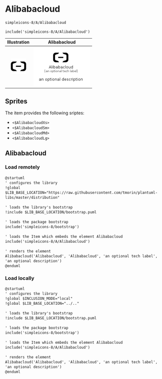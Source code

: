 # Alibabacloud


```text
simpleicons-8/A/Alibabacloud
```

```text
include('simpleicons-8/A/Alibabacloud')
```



| Illustration | Alibabacloud |
| :---: | :---: |
| ![illustration for Illustration](../../simpleicons-8/A/Alibabacloud.png) | ![illustration for Alibabacloud](../../simpleicons-8/A/Alibabacloud.Local.png) |



## Sprites
The item provides the following sriptes:

- `<$AlibabacloudXs>`
- `<$AlibabacloudSm>`
- `<$AlibabacloudMd>`
- `<$AlibabacloudLg>`





## Alibabacloud

### Load remotely
```plantuml
@startuml
' configures the library
!global $LIB_BASE_LOCATION="https://raw.githubusercontent.com/tmorin/plantuml-libs/master/distribution"

' loads the library's bootstrap
!include $LIB_BASE_LOCATION/bootstrap.puml

' loads the package bootstrap
include('simpleicons-8/bootstrap')

' loads the Item which embeds the element Alibabacloud
include('simpleicons-8/A/Alibabacloud')

' renders the element
Alibabacloud('Alibabacloud', 'Alibabacloud', 'an optional tech label', 'an optional description')
@enduml
```

### Load locally
```plantuml
@startuml
' configures the library
!global $INCLUSION_MODE="local"
!global $LIB_BASE_LOCATION="../.."

' loads the library's bootstrap
!include $LIB_BASE_LOCATION/bootstrap.puml

' loads the package bootstrap
include('simpleicons-8/bootstrap')

' loads the Item which embeds the element Alibabacloud
include('simpleicons-8/A/Alibabacloud')

' renders the element
Alibabacloud('Alibabacloud', 'Alibabacloud', 'an optional tech label', 'an optional description')
@enduml
```

